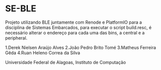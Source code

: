 # SE-BLE
Projeto utilizando BLE juntamente com Renode e PlatformIO para a disciplina de Sistemas Embarcados, para executar o script build.resc, é necessário alterar o endereço para cada uma das bins, a central e a peripheral.

1.Derek Nielsen Araújo Alves
2.João Pedro Brito Tomé
3.Matheus Ferreira Gêda
4.Ruan Heleno Correa da Silva

Universidade Federal de Alagoas, Instituto de Computação
